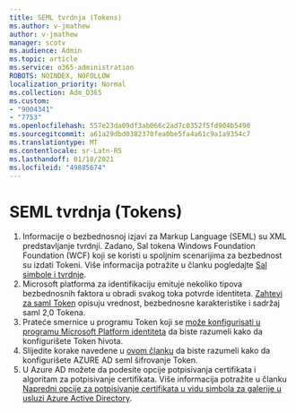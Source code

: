 ```yaml
---
title: SEML tvrdnja (Tokens)
ms.author: v-jmathew
author: v-jmathew
manager: scotv
ms.audience: Admin
ms.topic: article
ms.service: o365-administration
ROBOTS: NOINDEX, NOFOLLOW
localization_priority: Normal
ms.collection: Adm_O365
ms.custom:
- "9004341"
- "7753"
ms.openlocfilehash: 557e23da09df3ab066c2ad7c0352f5fd904b5490
ms.sourcegitcommit: a61a29dbd0382370fea0be5fa4a61c9a1a9354c7
ms.translationtype: MT
ms.contentlocale: sr-Latn-RS
ms.lasthandoff: 01/18/2021
ms.locfileid: "49885674"
---
```

# <a name="saml-assertions-tokens"></a>SEML tvrdnja (Tokens)

1. Informacije o bezbednosnoj izjavi za Markup Language (SEML) su XML predstavljanje tvrdnji. Zadano, Sal tokena Windows Foundation Foundation (WCF) koji se koristi u spoljnim scenarijima za bezbednost su izdati Tokeni. Više informacija potražite u članku pogledajte [Sal simbole i tvrdnje](https://docs.microsoft.com/dotnet/framework/wcf/feature-details/saml-tokens-and-claims).
2. Microsoft platforma za identifikaciju emituje nekoliko tipova bezbednosnih faktora u obradi svakog toka potvrde identiteta. [Zahtevi za saml Token](https://docs.microsoft.com/azure/active-directory/develop/reference-saml-tokens) opisuju vrednost, bezbednosne karakteristike i sadržaj saml 2,0 Tokena.
3. Prateće smernice u programu Token koji se [može konfigurisati u programu Microsoft Platform identiteta](https://docs.microsoft.com/azure/active-directory/develop/active-directory-configurable-token-lifetimes) da biste razumeli kako da konfigurišete Token ћivota.
4. Slijedite korake navedene u [ovom članku](https://docs.microsoft.com/azure/active-directory/manage-apps/howto-saml-token-encryption) da biste razumeli kako da konfigurišete AZURE AD seml šifrovanje Token.
5. U Azure AD možete da podesite opcije potpisivanja certifikata i algoritam za potpisivanje certifikata. Više informacija potražite u članku [Napredni opcije za potpisivanje certifikata u vidu simbola za galerije u usluzi Azure Active Directory](https://docs.microsoft.com/azure/active-directory/manage-apps/certificate-signing-options).
